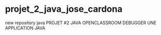 # projet_2_java_jose_cardona
new repository java
PROJET #2 JAVA OPENCLASSROOM DEBUGGER UNE APPLICATION JAVA
